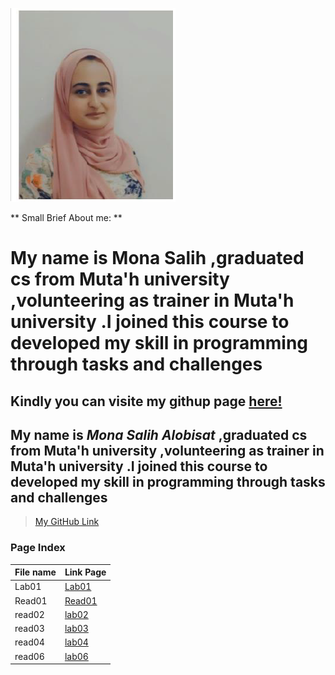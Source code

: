 ![MyPic](Mona.PNG)



** Small Brief About me: **

# My name is Mona Salih ,graduated cs from Muta'h university ,volunteering as trainer in Muta'h university .I joined this course to developed my skill in programming through tasks and challenges 
## Kindly you can visite my githup page [here!](https://github.com/monaSalih)



## My name is *Mona Salih Alobisat* ,graduated cs from Muta'h university ,volunteering as trainer in Muta'h university .I joined this course to developed my skill in programming through tasks and challenges

>[My GitHub Link](https://github.com/monaSalih)

### Page Index 

File name | Link Page
------------ | -------------
Lab01 | [Lab01](lab01.md)
Read01 | [Read01](Read01.md)
read02 | [lab02](lab02.md)
read03 | [lab03](read03.md)
read04 | [lab04](read04.md)
read06 | [lab06](read06.md)
